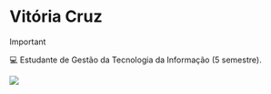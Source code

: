 # Vitória Cruz

> [!IMPORTANT]
> 💻 Estudante de Gestão da Tecnologia da Informação (5 semestre).

<a href="mailto:vitoriacsilva530@gmail.com"><img src="https://img.shields.io/badge/Gmail-D14836?style=for-the-badge&logo=gmail&logoColor=white" />





<!-- - 👋 Hi, I’m @zurcairotiv
- 👀 I’m interested in ...
- 🌱 I’m currently learning ...
- 💞️ I’m looking to collaborate on ...
- 📫 How to reach me ...
- 😄 Pronouns: ...
- ⚡ Fun fact: ...
-->
<!---
zurcairotiv/zurcairotiv is a ✨ special ✨ repository because its `README.md` (this file) appears on your GitHub profile.
You can click the Preview link to take a look at your changes.
--->
